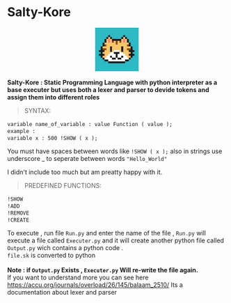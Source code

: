 # Salty-Kore
<p align="center">
  <img src="./src/secret/1.png" style="height: 100px; width:100px;">
</p>

**Salty-Kore : Static Programming Language with python interpreter as a base executer but uses both a lexer and parser to devide tokens and assign them into different     roles**

>SYNTAX: 
```
variable name_of_variable : value Function ( value );
example :
variable x : 500 !SHOW ( x );
```
You must have spaces between words like ```!SHOW ( x );``` also
in strings use underscore _ to seperate between words ```"Hello_World"```

I didn't include too much but am preatty happy with it.

>PREDEFINED FUNCTIONS:
``` 
!SHOW
!ADD
!REMOVE
!CREATE
```

To execute , run file ```Run.py``` and enter the name of the file , ```Run.py``` will execute a file called ```Executer.py```
and it will create another python file called ```Output.py``` wich contains a python code .<br>
```file.sk``` is converted to python
<br><br>
**Note : if ```Output.py``` Exists , ```Executer.py``` Will re-write the file again.**<br>
If you want to understand more you can see here https://accu.org/journals/overload/26/145/balaam_2510/
Its a documentation about lexer and parser
>
